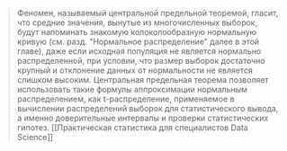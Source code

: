 > Феномен, называемый центральной предельной теоремой, гласит, что средние значения, вынутые из многочисленных выборок, будут напоминать знакомую колоколообразную нормальную кривую (см. разд. "Нормальное распределение" далее в этой главе), даже если исходная популяция не является нормально распределенной, при условии, что размер выборок достаточно крупный и отклонение данных от нормальности не является слишком высоким. Центральная предельная теорема позволяет использовать такие формулы аппроксимации нормальным распределением, как t-распределение, применяемое в вычислении распределений выборок для статистического вывода, а именно доверительные интервалы и проверки статистических гипотез. [[Практическая статистика для специалистов Data Science]]

